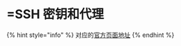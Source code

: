 # =SSH 密钥和代理

{% hint style="info" %}
对应的[官方页面地址](https://contributing.bitwarden.com/architecture/deep-dives/ssh/)
{% endhint %}
